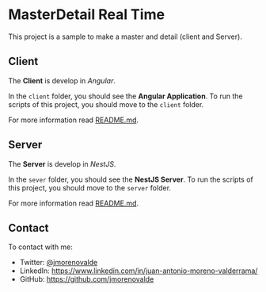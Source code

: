 # MasterDetail Real Time

This project is a sample to make a master and detail (client and Server).

## Client

The **Client** is develop in *Angular*.

In the `client` folder, you should see the **Angular Application**. To run the scripts of this project, you should move to the `client` folder.

For more information read [README.md](./client/README.md).

## Server

The **Server** is develop in *NestJS*.

In the `sever` folder, you should see the **NestJS Server**. To run the scripts of this project, you should move to the `server` folder.

For more information read [README.md](./server/README.md).

## Contact

To contact with me:
* Twitter: [@jmorenovalde](https://twitter.com/jmorenovalde)
* LinkedIn: https://www.linkedin.com/in/juan-antonio-moreno-valderrama/
* GitHub: https://github.com/jmorenovalde
